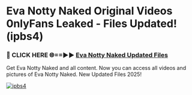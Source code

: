 # Eva Notty Naked Original Videos 0nlyFans Leaked - Files Updated! (ipbs4)

<h3>🔴 CLICK HERE 🌐==►► <a href="https://tinyurl.com/yckcrads" rel="nofollow">Eva Notty Naked Updated Files</a></h3>

Get Eva Notty Naked and all content. Now you can access all videos and pictures of Eva Notty Naked. New Updated Files 2025!

[![ipbs4](https://i.imgur.com/hpKpOFt.gif)](https://tinyurl.com/yckcrads)
